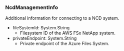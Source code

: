 ### NcdManagementInfo
Additional information for connecting to a NCD system.

- fileSystemId: System.String
  - Filesystem ID of the AWS FSx NetApp system.
- privateEndpoint: System.String
  - Private endpoint of the Azure Files System.
